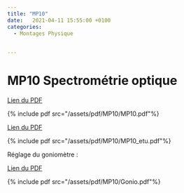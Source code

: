 ```yaml
---
title: "MP10"
date:   2021-04-11 15:55:00 +0100
categories:
  - Montages Physique

  
---
```


# MP10 Spectrométrie optique

[Lien du PDF](/assets/pdf/MP10/MP10.pdf)

{% include pdf src="/assets/pdf/MP10/MP10.pdf"%}

[Lien du PDF](/assets/pdf/MP10/MP10_etu.pdf)

{% include pdf src="/assets/pdf/MP10/MP10_etu.pdf"%}

Réglage du goniomètre :

[Lien du PDF](/assets/pdf/MP10/Gonio.pdf)

{% include pdf src="/assets/pdf/MP10/Gonio.pdf"%}


